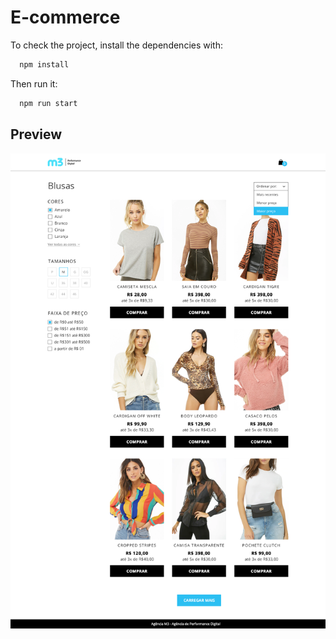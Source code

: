 # E-commerce

To check the project, install the dependencies with:
```bash
  npm install
```
Then run it:
```bash
  npm run start
```
## Preview
<img src = "./layout/desktop.png">
